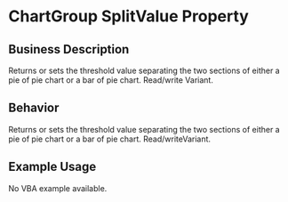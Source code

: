 # ChartGroup SplitValue Property

## Business Description
Returns or sets the threshold value separating the two sections of either a pie of pie chart or a bar of pie chart. Read/write Variant.

## Behavior
Returns or sets the threshold value separating the two sections of either a pie of pie chart or a bar of pie chart. Read/writeVariant.

## Example Usage
No VBA example available.